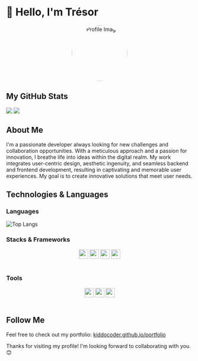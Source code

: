 # 👋 Hello, I'm Trésor

<div align="center">
  <img src="https://kiddocoder.github.io/portfolio/images/tresor.jpg" alt="Profile Image" width="150" style="border-radius: 50%;">
</div>

## My GitHub Stats

<div dir="auto">
  <picture>
    <source
      srcset="https://github-readme-stats.vercel.app/api?username=kiddocoder&show_icons=true&theme=dark"
      media="(prefers-color-scheme: dark)"
    />
    <source
      srcset="https://github-readme-stats.vercel.app/api?username=kiddocoder&show_icons=true&theme=dark"
      media="(prefers-color-scheme: dark), (prefers-color-scheme: no-preference)"
    />
    <img src="https://github-readme-stats.vercel.app/api?username=kiddocoder&show_icons=true&theme=dark" />
  </picture>

  <picture>
     <source
     srcset="https://github-readme-streak-stats.herokuapp.com/?user=kiddocoder&theme=dark"
     />
     <img src="https://github-readme-streak-stats.herokuapp.com/?user=kiddocoder&theme=dark">
  </picture>

</div>

## About Me

I'm a passionate developer always looking for new challenges and collaboration opportunities. With a meticulous approach and a passion for innovation, I breathe life into ideas within the digital realm. My work integrates user-centric design, aesthetic ingenuity, and seamless backend and frontend development, resulting in captivating and memorable user experiences. My goal is to create innovative solutions that meet user needs.

## Technologies & Languages

### Languages
![Top Langs](https://github-readme-stats.vercel.app/api/top-langs/?username=kiddocoder&layout=compact)
<br>

### Stacks & Frameworks
<div align="center">
   <img width="25" height="25"  src="https://cdn.jsdelivr.net/gh/devicons/devicon/icons/react/react-original.svg" />

 <img width="25" height="25"  src="https://cdn.jsdelivr.net/gh/devicons/devicon/icons/flutter/flutter-original.svg" />

 <img width="25" height="25"  src="https://cdn.jsdelivr.net/gh/devicons/devicon/icons/nodejs/nodejs-original.svg" />

 <img width="25" height="25"  src="https://cdn.jsdelivr.net/gh/devicons/devicon/icons/laravel/laravel-original.svg" />
</div>
<br>

### Tools
<div align="center">
  <img width="25" height="25" src="https://cdn.jsdelivr.net/gh/devicons/devicon/icons/vscode/vscode-original.svg"/>

  <img width="25" height="25" src="https://cdn.jsdelivr.net/gh/devicons/devicon/icons/postman/postman-original.svg"/>

  <img width="25" height="25"  src="https://cdn.jsdelivr.net/gh/devicons/devicon/icons/git/git-original.svg" />
</div>

</br>

## Follow Me
Feel free to check out my portfolio: [kiddocoder.github.io/portfolio](https://kiddocoder.github.io/portfolio)

Thanks for visiting my profile! I'm looking forward to collaborating with you. 😊